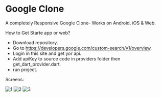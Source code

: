 # Google Clone

A completely Responsive Google Clone- Works on Android, iOS & Web.


How to Get Starte app or web?

- Download repository.
- Go to https://developers.google.com/custom-search/v1/overview.
- Login in this site and get yor api.
- Add apiKey to source code in providers folder then get_dart_provider.dart.
- run project.



Screens:

![1](https://user-images.githubusercontent.com/94745074/177016044-4602b6f1-868e-43da-99a7-fd47db604844.png)
![2](https://user-images.githubusercontent.com/94745074/177016049-bb8a5600-19ef-4bfa-9568-24a4969f3a2f.png)
![3](https://user-images.githubusercontent.com/94745074/177016052-20c4c696-d568-4422-a136-2e6bc99d3fc5.png)
